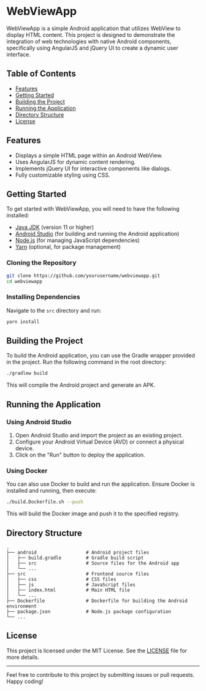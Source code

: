 # WebViewApp

WebViewApp is a simple Android application that utilizes WebView to display HTML content. This project is designed to demonstrate the integration of web technologies with native Android components, specifically using AngularJS and jQuery UI to create a dynamic user interface.

## Table of Contents

- [Features](#features)
- [Getting Started](#getting-started)
- [Building the Project](#building-the-project)
- [Running the Application](#running-the-application)
- [Directory Structure](#directory-structure)
- [License](#license)

## Features

- Displays a simple HTML page within an Android WebView.
- Uses AngularJS for dynamic content rendering.
- Implements jQuery UI for interactive components like dialogs.
- Fully customizable styling using CSS.

## Getting Started

To get started with WebViewApp, you will need to have the following installed:

- [Java JDK](https://www.oracle.com/java/technologies/javase-jdk11-downloads.html) (version 11 or higher)
- [Android Studio](https://developer.android.com/studio) (for building and running the Android application)
- [Node.js](https://nodejs.org/) (for managing JavaScript dependencies)
- [Yarn](https://yarnpkg.com/) (optional, for package management)

### Cloning the Repository

```bash
git clone https://github.com/yourusername/webviewapp.git
cd webviewapp
```

### Installing Dependencies

Navigate to the `src` directory and run:

```bash
yarn install
```

## Building the Project

To build the Android application, you can use the Gradle wrapper provided in the project. Run the following command in the root directory:

```bash
./gradlew build
```

This will compile the Android project and generate an APK.

## Running the Application

### Using Android Studio

1. Open Android Studio and import the project as an existing project.
2. Configure your Android Virtual Device (AVD) or connect a physical device.
3. Click on the "Run" button to deploy the application.

### Using Docker

You can also use Docker to build and run the application. Ensure Docker is installed and running, then execute:

```bash
./build.Dockerfile.sh --push
```

This will build the Docker image and push it to the specified registry.

## Directory Structure

```plaintext
.
├── android                  # Android project files
│   ├── build.gradle         # Gradle build script
│   ├── src                  # Source files for the Android app
│   └── ...
├── src                      # Frontend source files
│   ├── css                  # CSS files
│   ├── js                   # JavaScript files
│   ├── index.html           # Main HTML file
│   └── ...
├── Dockerfile               # Dockerfile for building the Android environment
├── package.json             # Node.js package configuration
└── ...
```

## License

This project is licensed under the MIT License. See the [LICENSE](LICENSE) file for more details.

---

Feel free to contribute to this project by submitting issues or pull requests. Happy coding!
